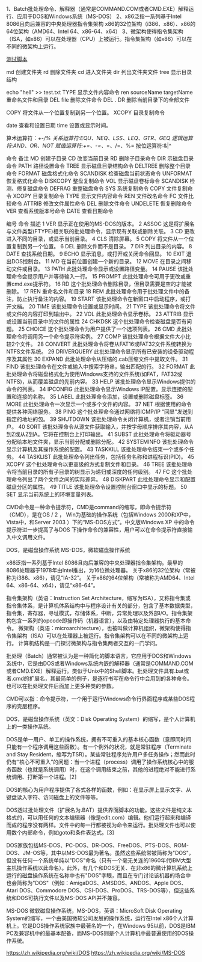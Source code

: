 1、Batch批处理命令、解释器（通常是COMMAND.COM或者CMD.EXE）解释运行、应用于DOS和Windows系统（MS-DOS）
2、x86泛指一系列基于Intel 8086且向后兼容的中央处理器指令集架构
   x86的32位架构（i386、x86）、x86的64位架构（AMD64、Intel 64、x86-64、x64）
3、微架构使得指令集架构（ISA，如x86）可以在处理器（CPU）上被运行。指令集架构（如x86）可以在不同的微架构上运行。



[测试脚本](docs/tech/OperatingSystem/Windows/batch/test.bat)


md 创建文件夹
rd  删除文件夹
cd 进入文件夹
dir 列出文件夹文件
tree 显示目录结构

echo "hell" >> test.txt
TYPE	显示文件内容命令
ren sourceName targetName 重命名文件和目录
DEL	file 删除文件命令
DEL . DR 删除当前目录下的全部文件

COPY	将文件从一个位置复制到另一个位置。
XCOPY	目录复制命令


date 查看和设置日期
time 设置或显示时间。


算术运算符：+-*/%
关系运算符:EQU、NEQ、LSS、LEQ、GTR、GEQ
逻辑运算符:AND、OR、NOT
赋值运算符:+=、-=、*=、/=、%=
按位运算符:&|^


命令	备注
MD	创建子目录
CD	改变当前目录
RD	删除子目录命令
DIR	示磁盘目录命令
PATH	路径设置命令
TREE	显示磁盘目录结构命令
DELTREE	删除整个目录命令
FORMAT	磁盘格式化命令
SCANDISK	检查磁盘当前状态命令
UNFORMAT	恢复格式化命令
DISKCOPY	整盘复制命令
VOL	显示磁盘卷标命令
SCANDISK	检测、修复磁盘命令
DEFRAG	重整磁盘命令
SYS	系统复制命令
COPY	文件复制命令
XCOPY	目录复制命令
TYPE	显示文件内容命令
REN	文件改名命令
FC	文件比较命令
ATTRIB	修改文件属性命令
DEL	删除文件命令
UNDELETE	恢复删除命令
VER	查看系统版本号命令
DATE	查看日期命令


编号	命令	描述
1	VER	显示正在使用的MS-DOS的版本。
2	ASSOC	这是将扩展名与文件类型(FTYPE)相关联的批处理命令，显示现有关联或删除关联。
3	CD	更改进入不同的目录，或显示当前目录。
4	CLS	 清除屏幕。
5	COPY	将文件从一个位置复制到另一个位置。
6	DEL	删除文件而不是目录。
7	DIR	列出目录的内容。
8	DATE	查找系统日期。
9	ECHO	显示消息，或打开或关闭命令回显。
10	EXIT	退出DOS控制台。
11	MD	在当前位置创建一个新的目录。
12	MOVE	在目录之间移动文件或目录。
13	PATH	此批处理命令显示或设置路径变量。
14	PAUSE	该批处理命令会提示用户并等待输入一行。
15	PROMPT	此批处理命令可用于更改或重置cmd.exe提示符。
16	RD	这个批处理命令删除目录，但目录需要是空的才能被删除。
17	REN	重命名文件和目录
18	REM	此批处理命令用于批处理文件中的备注，防止执行备注的内容。
19	START	该批处理命令在新窗口中启动程序，或打开文档。
20	TIME	该批处理命令设置或显示时间。
21	TYPE	该批处理命令将文件或文件的内容打印到输出中。
22	VOL	此批处理命令显示卷标。
23	ATTRIB	显示或设置当前目录中的文件的属性
24	CHKDSK	这个批处理命令检查磁盘是否有问题。
25	CHOICE	这个批处理命令为用户提供了一个选项列表。
26	CMD	此批处理命令将调用另一个命令提示符实例。
27	COMP	该批处理命令根据文件大小比较2个文件。
28	CONVERT	此批处理命令将卷从FAT16或FAT32文件系统转换为NTFS文件系统。
29	DRIVERQUERY	此批处理命令显示所有已安装的设备驱动程序及其属性
30	EXPAND	此批处理命令从压缩的.cab压缩文件中提取文件。
31	FIND	该批处理命令在文件或输入中搜索字符串，输出匹配的行。
32	FORMAT	此批处理命令将磁盘格式化为使用Windows支持的文件系统(如FAT，FAT32或NTFS)，从而覆盖磁盘的先前内容。
33	HELP	该批处理命令显示Windows提供的命令的列表。
34	IPCONFIG	此批处理命令显示Windows IP配置。显示连接的配置和连接的名称。
35	LABEL	此批处理命令添加，设置或删除磁盘标签。
36	MORE	此批处理命令一次显示一个或多个文件的内容。
37	NET	根据使用的命令提供各种网络服务。
38	PING	这个批处理命令通过网络将ICMP/IP “回显”发送到指定的地址的包。
39	SHUTDOWN	该批处理命令关闭计算机，或者注销当前用户。
40	SORT	该批处理命令从源文件获取输入，并按字母顺序排序其内容，从A到Z或从Z到A。它将在控制台上打印输出。
41	SUBST	此批处理命令将驱动器号分配给本地文件夹，显示当前分配或删除分配。
42	SYSTEMINFO	该批处理命令显示计算机及其操作系统的配置。
43	TASKKILL	该批处理命令结束一个或多个任务。
44	TASKLIST	此批处理命令列出任务，包括任务名称和进程标识(PID)。
45	XCOPY	这个批处理命令以更高级的方式复制文件和目录。
46	TREE	该批处理命令将当前目录的所有子目录的树显示为递归或深度的任何级别。
47	FC	这个批处理命令列出了两个文件之间的实际差异。
48	DISKPART	此批处理命令显示和配置磁盘分区的属性。
49	TITLE	该批处理命令设置控制台窗口中显示的标题。
50	SET	显示当前系统上的环境变量列表。




CMD命令是一种命令提示符，CMD是command的缩写，即命令提示符（CMD），是在OS / 2 ， Win为基础的操作系统（包括Windows 2000和XP中， Vista中，和Server 2003 ）下的“MS-DOS方式”。中文版Windows XP 中的命令提示符进一步提高了与DOS 下操作命令的兼容性，用户可以在命令提示符直接输入中文调用文件。


DOS，是磁盘操作系统
MS-DOS，微软磁盘操作系统

x86泛指一系列基于Intel 8086且向后兼容的中央处理器指令集架构。最早的8086处理器于1978年由Intel推出，为16位微处理器。
关于x86的32位架构（常被称为i386、x86），请见“IA-32”。
关于x86的64位架构（常被称为AMD64、Intel 64、x86-64、x64），请见“x86-64”。
 
指令集架构（英语：Instruction Set Architecture，缩写为ISA），又称指令集或指令集体系，是计算机体系结构中与程序设计有关的部分，包含了基本数据类型，指令集，寄存器，寻址模式，存储体系，中断，异常处理以及外部I/O。指令集架构包含一系列的opcode即操作码（机器语言），以及由特定处理器执行的基本命令。
微架构（英语：microarchitecture），也被叫做计算机组织，微架构使得指令集架构（ISA）可以在处理器上被运行。指令集架构可以在不同的微架构上运行。 计算机结构是一门探讨微架构与指令集两者交互的一门学问。



批处理（Batch）通常被认为是一种简化的脚本语言，它应用于DOS和Windows系统中，它是由DOS或者Windows系统内嵌的解释器（通常是COMMAND.COM或者CMD.EXE）解释运行。类似于Unix中的Shell脚本。批处理文件具有.bat或者.cmd的扩展名，其最简单的例子，是逐行书写在命令行中会用到的各种命令。也可以在批处理文件后面加上更多种类的参数。


CMD可以指：命令提示符，一个用于运行Windows命令行界面程序或某些DOS程序的壳层程序。


DOS，是磁盘操作系统（英文：Disk Operating System）的缩写，是个人计算机上的一类操作系统。

DOS是单一用户、单工的操作系统，拥有不可重入的基本核心函数（意即同时间只能有一个程序调用这些函数）。有一个例外的状况，就是常驻程序（Terminate and Stay Resident，缩写为TSR）。某些常驻程序允许用户多任务操作；然而此时仍有“核心不可重入”的问题：当一个进程（process）调用了操作系统核心中的服务函数（也就是系统调用）时，在这个调用结束之前，其他的进程绝对不能进行系统调用、打断第一个进程。[2]

DOS的核心为用户程序提供了各式各样的函数，例如：在显示屏上显示文字、从键盘读入字符、访问磁盘上的文件等等。

DOS透过批处理文件（扩展名为.BAT）提供界面脚本的功能。这些文件是纯文本格式的，可以用任何的文本编辑器（像是edit.com）编辑。他们运行起来和编译而成的程序没有两样。文件中的每一行都被视为命令来运行。批处理文件也可以使用数个内部命令，例如goto和条件表达式。[3]

DOS家族包括MS-DOS、PC-DOS、DR-DOS、FreeDOS、PTS-DOS、ROM-DOS、JM-OS等，其中以MS-DOS最为著名。虽然这些系统常被简称为"DOS"，但没有任何一个系统单纯以"DOS"命名（只有一个毫无关连的1960年代IBM大型主机操作系统以此命名）。此外，有几个和DOS无关、在非x86的微计算机系统上运行的磁盘操作系统在名称中也有"DOS"字眼，而且在专门讨论该机器的场合中也会简称为"DOS"（例如：AmigaDOS、AMSDOS、ANDOS、Apple DOS、Atari DOS、Commodore DOS、CSI-DOS、ProDOS、TRS-DOS等），但这些系统和DOS可执行文件以及MS-DOS API并不兼容。


MS-DOS
微软磁盘操作系统，MS-DOS，英语：MicroSoft Disk Operating System的缩写，一个由美国微软公司发展的操作系统，运行在Intel x86个人计算机上。它是DOS操作系统家族中最著名的一个，在Windows 95以前，DOS是IBM PC及兼容机中的最基本配备，而MS-DOS则是个人计算机中最普遍使用的DOS操作系统。









https://zh.wikipedia.org/wiki/DOS
https://zh.wikipedia.org/wiki/MS-DOS



